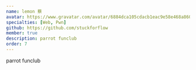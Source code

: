 ```yaml
---
name: lemon 蔡
avatar: https://www.gravatar.com/avatar/6884dca105cdacb1eac9e58e468a860f?d=identicon&s=256
specialties: [Web, Pwn]
github: https://github.com/stuckforflow
member: true
description: parrot funclub
order: 7
---
```


parrot funclub
